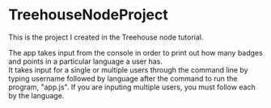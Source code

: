 # TreehouseNodeProject
This is the project I created in the Treehouse node tutorial.

The app takes input from the console in order to print out how many badges and points in a particular language a user has.  
It takes input for a single or multiple users through the command line by typing username followed by language after the command to run the program, "app.js".  If you are inputing multiple users, you must follow each by the language.
